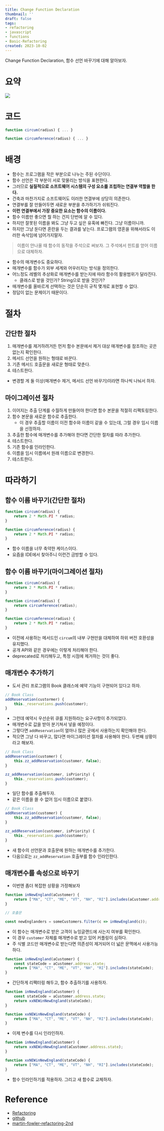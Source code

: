 ```yaml
---
title: Change Function Declaration
thumbnail: ''
draft: false
tags:
- refactoring
- javascript
- functions
- Basic-Refactoring
created: 2023-10-02
---
```


Change Function Declaration, 함수 선언 바꾸기에 대해 알아보자.

# 요약

![](Refactoring_18_ChangeFunctionDeclaration_0.png)

# 코드

````javascript
function circum(radius) { ... }
````

````javascript
function circumference(radius) { ... }
````

# 배경

* 함수는 프로그램을 작은 부분으로 나누는 주된 수단이다.
* 함수 선언은 각 부분이 서로 맞물리는 방식을 표현한다.
* 그러므로 **실질적으로 소프트웨어 시스템의 구성 요소를 조립하는 연결부 역할을 한다.**
* 건축과 마찬가지로 소프트웨어도 이러한 연결부에 상당히 의존한다.
* 연결부를 잘 만들어두면 새로운 부분을 추가하기가 쉬워진다.
* **이런 연결부에서 가장 중요한 요소는 함수의 이름이다.**
* 함수 이름만 좋으면 뭘 하는 건지 단번에 알 수 있다.
* 하지만 잘못된 이름을 봐도 그냥 두고 싶은 유혹에 빠진다. 그냥 이름이니까.
* 하지만 그냥 둔다면 혼란을 두는 결과를 낳는다. 프로그램의 영혼을 위해서라도 이러한 속삭임에 넘어가지말자.

 > 
 > 이름이 안나올 때 함수의 동작을 주석으로 써보자. 그 주석에서 힌트를 얻어 이름으로 대체하자.

* 함수의 매개변수도 중요하다.
* 매개변수를 함수가 외부 세계와 어우러지는 방식을 정의한다.
* 어느정도 레벨의 추상화로 매개변수를 받는지에 따라 함수의 활용범위가 달라진다.
  * 클래스로 받을 것인가? String으로 받을 것인가?
* 매개변수를 올바르게 선택하는 것은 단순히 규칙 몇개로 표현할 수 없다.
* 정답이 없는 문제이기 때문이다.

# 절차

## 간단한 절차

1. 매개변수를 제거하려거든 먼저 함수 본문에서 제거 대상 매개변수를 참조하는 곳은 없는지 확인한다.
1. 메서드 선언을 원하는 형태로 바꾼다.
1. 기존 메서드 호출문을 새로운 형태로 맞춘다.
1. 테스트한다.

* 변경할 게 둘 이상(매개변수 제거, 메서드 선언 바꾸기)이라면 하나씩 나눠서 하자.

## 마이그레이션 절차

1. 이어지는 추출 단계를 수월하게 만들어야 한다면 함수 본문을 적절히 리팩토링한다.
1. 함수 본문을 새로운 함수로 추출한다.
   * 이 경우 추출할 이름이 이전 함수와 이름이 같을 수 있는데, 그럴 경우 임시 이름을 선정하자.
1. 추출한 함수에 매개변수를 추가해야 한다면 간단한 절차를 따라 추가한다.
1. 테스트한다.
1. 기존 함수를 인라인한다.
1. 이름을 임시 이름에서 원래 이름으로 변경한다.
1. 테스트한다.

# 따라하기

## 함수 이름 바꾸기(간단한 절차)

````javascript
function circum(radius) {
    return 2 * Math.PI * radius;
}
````

````javascript
function circumference(radius) {
    return 2 * Math.PI * radius;
}
````

* 함수 이름을 너무 축약한 케이스이다.
* 요즘을 IDE에서 찾아주니 이런건 금방할 수 있다.

## 함수 이름 바꾸기(마이그레이션 절차)

````javascript
function circum(radius) {
    return 2 * Math.PI * radius;
}
````

````javascript
function circum(radius) {
    return circumference(radius);
}

function circumference(radius) {
    return 2 * Math.PI * radius;
}
````

* 이전에 사용하는 메서드인 `circum`의 내부 구현만을 대체하여 하위 버전 호환성을 유지했다.
* 공개 API와 같은 경우에는 이렇게 처리해야 한다.
* deprecated로 처리해두고, 특정 시점에 제거하는 것이 좋다.

## 매개변수 추가하기

* 도서 관리 프로그램의 Book 클래스에 예약 기능이 구현되어 있다고 하자.

````javascript
// Book Class
addReservation(custormer) {
    this._reservations.push(customer);
}
````

* 그런데 예약시 우선순위 큐를 지원하라는 요구사항이 추가되었다.
* 매개변수로 값을 받아 분기쳐서 넣을 예정이다.
* 그렇다면 `addReservation`이 얼마나 많은 곳에서 사용하는지 확인해야 한다.
* 적으면 그냥 다 바꾸고, 많다면 마이그레이션 절차를 사용해야 한다. 두번째 상황이라고 해보자.

````javascript
// Book Class
addReservation(customer) {
    this.zz_addReservation(customer, false);
}

zz_addReservation(customer, isPriority) {
    this._reservations.push(customer);
}
````

* 일단 함수를 추출해두자.
* 같은 이름을 쓸 수 없어 임시 이름으로 붙였다.

````javascript
// Book Class
addReservation(customer) {
    this.zz_addReservation(customer, false);
}

zz_addReservation(customer, isPriority) {
    this._reservations.push(customer);
}
````

* 새 함수의 선언문과 호출문에 원하는 매개변수를 추가한다.
* 다음으로는 `zz_addReservation` 호출부를 함수 인라인한다.

## 매개변수를 속성으로 바꾸기

* 이번엔 좀더 복잡한 상황을 가정해보자

````javascript
function inNewEngland(aCustomer) {
    return ["MA", "CT", "ME", "VT", "NH", "RI"].includes(aCustomer.address.state);
}

// 호출문

const newEnglanders = someCustomers.filter(c => inNewEngland(c));
````

* 이 함수는 매개변수로 받은 고객이 뉴잉글랜드에 사는지 여부를 확인한다.
* 이 경우 `customer` 자체를 매개변수로 받고 있어 커플링이 심하다.
* 주 식별 코드만 매개변수로 받는다면 의존성이 제거되어 더 넓은 문맥에서 사용가능하다.

````javascript
function inNewEngland(aCustomer) {
    const stateCode = aCustomer.address.state;
    return ["MA", "CT", "ME", "VT", "NH", "RI"].includes(stateCode);
}
````

* 간단하게 리팩터링 해두고, 함수 추출하기를 사용하자.

````javascript
function inNewEngland(aCustomer) {
    const stateCode = aCustomer.address.state;
    return xxNEWinNewEngland(stateCode);
}

function xxNEWinNewEngland(stateCode) {
    return ["MA", "CT", "ME", "VT", "NH", "RI"].includes(stateCode);
}
````

* 이제 변수를 다시 인라인하자.

````javascript
function inNewEngland(aCustomer) {
    return xxNEWinNewEngland(aCustomer.address.state);
}

function xxNEWinNewEngland(stateCode) {
    return ["MA", "CT", "ME", "VT", "NH", "RI"].includes(stateCode);
}
````

* 함수 인라인하기를 적용하자. 그리고 새 함수로 교체하자.

# Reference

* [Refactoring](https://product.kyobobook.co.kr/detail/S000001810241)
* [github](https://github.com/WegraLee/Refactoring)
* [martin-fowler-refactoring-2nd](https://github.com/wickedwukong/martin-fowler-refactoring-2nd)
